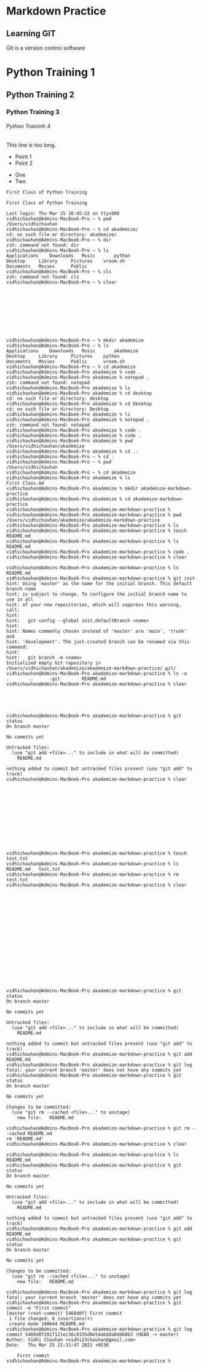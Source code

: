 # Markdown Practice

## Learning GIT

Git is a version control software

# Python Training 1

## Python Training 2

### Python Training 3

###### Python Traininh 4

This line is too long.

- Point 1
- Point 2

* One
* Two

``` First Class of Python Training ```

```
First Class of Python Training
```

```
Last login: Thu Mar 25 10:45:22 on ttys000
vidhichauhan@Admins-MacBook-Pro ~ % pwd
/Users/vidhichauhan
vidhichauhan@Admins-MacBook-Pro ~ % cd akademize/
cd: no such file or directory: akademize/
vidhichauhan@Admins-MacBook-Pro ~ % dir
zsh: command not found: dir
vidhichauhan@Admins-MacBook-Pro ~ % ls
Applications	Downloads	Music		python
Desktop		Library		Pictures	vroom.sh
Documents	Movies		Public
vidhichauhan@Admins-MacBook-Pro ~ % cls
zsh: command not found: cls
vidhichauhan@Admins-MacBook-Pro ~ % clear










vidhichauhan@Admins-MacBook-Pro ~ % mkdir akademize
vidhichauhan@Admins-MacBook-Pro ~ % ls
Applications	Downloads	Music		akademize
Desktop		Library		Pictures	python
Documents	Movies		Public		vroom.sh
vidhichauhan@Admins-MacBook-Pro ~ % cd akademize
vidhichauhan@Admins-MacBook-Pro akademize % code .
vidhichauhan@Admins-MacBook-Pro akademize % notepad .
zsh: command not found: notepad
vidhichauhan@Admins-MacBook-Pro akademize % ls
vidhichauhan@Admins-MacBook-Pro akademize % cd desktop
cd: no such file or directory: desktop
vidhichauhan@Admins-MacBook-Pro akademize % cd Desktop
cd: no such file or directory: Desktop
vidhichauhan@Admins-MacBook-Pro akademize % ls
vidhichauhan@Admins-MacBook-Pro akademize % notepad .
zsh: command not found: notepad
vidhichauhan@Admins-MacBook-Pro akademize % code .
vidhichauhan@Admins-MacBook-Pro akademize % code .
vidhichauhan@Admins-MacBook-Pro akademize % pwd
/Users/vidhichauhan/akademize
vidhichauhan@Admins-MacBook-Pro akademize % cd ..
vidhichauhan@Admins-MacBook-Pro ~ % cd .
vidhichauhan@Admins-MacBook-Pro ~ % pwd
/Users/vidhichauhan
vidhichauhan@Admins-MacBook-Pro ~ % cd akademize
vidhichauhan@Admins-MacBook-Pro akademize % ls
First Class.md
vidhichauhan@Admins-MacBook-Pro akademize % mkdir akademize-markdown-practice
vidhichauhan@Admins-MacBook-Pro akademize % cd akademize-markdown-practice
vidhichauhan@Admins-MacBook-Pro akademize-markdown-practice % 
vidhichauhan@Admins-MacBook-Pro akademize-markdown-practice % pwd
/Users/vidhichauhan/akademize/akademize-markdown-practice
vidhichauhan@Admins-MacBook-Pro akademize-markdown-practice % ls
vidhichauhan@Admins-MacBook-Pro akademize-markdown-practice % touch README.md
vidhichauhan@Admins-MacBook-Pro akademize-markdown-practice % ls
README.md
vidhichauhan@Admins-MacBook-Pro akademize-markdown-practice % code .
vidhichauhan@Admins-MacBook-Pro akademize-markdown-practice % clear

vidhichauhan@Admins-MacBook-Pro akademize-markdown-practice % ls
README.md
vidhichauhan@Admins-MacBook-Pro akademize-markdown-practice % git init
hint: Using 'master' as the name for the initial branch. This default branch name
hint: is subject to change. To configure the initial branch name to use in all
hint: of your new repositories, which will suppress this warning, call:
hint: 
hint: 	git config --global init.defaultBranch <name>
hint: 
hint: Names commonly chosen instead of 'master' are 'main', 'trunk' and
hint: 'development'. The just-created branch can be renamed via this command:
hint: 
hint: 	git branch -m <name>
Initialized empty Git repository in /Users/vidhichauhan/akademize/akademize-markdown-practice/.git/
vidhichauhan@Admins-MacBook-Pro akademize-markdown-practice % ls -a
.		..		.git		README.md
vidhichauhan@Admins-MacBook-Pro akademize-markdown-practice % clear





vidhichauhan@Admins-MacBook-Pro akademize-markdown-practice % git status
On branch master

No commits yet

Untracked files:
  (use "git add <file>..." to include in what will be committed)
	README.md

nothing added to commit but untracked files present (use "git add" to track)
vidhichauhan@Admins-MacBook-Pro akademize-markdown-practice % clear













vidhichauhan@Admins-MacBook-Pro akademize-markdown-practice % touch test.txt
vidhichauhan@Admins-MacBook-Pro akademize-markdown-practice % ls
README.md	test.txt
vidhichauhan@Admins-MacBook-Pro akademize-markdown-practice % rm test.txt
vidhichauhan@Admins-MacBook-Pro akademize-markdown-practice % clear



















vidhichauhan@Admins-MacBook-Pro akademize-markdown-practice % git status
On branch master

No commits yet

Untracked files:
  (use "git add <file>..." to include in what will be committed)
	README.md

nothing added to commit but untracked files present (use "git add" to track)
vidhichauhan@Admins-MacBook-Pro akademize-markdown-practice % git add README.md
vidhichauhan@Admins-MacBook-Pro akademize-markdown-practice % git log
fatal: your current branch 'master' does not have any commits yet
vidhichauhan@Admins-MacBook-Pro akademize-markdown-practice % git status
On branch master

No commits yet

Changes to be committed:
  (use "git rm --cached <file>..." to unstage)
	new file:   README.md

vidhichauhan@Admins-MacBook-Pro akademize-markdown-practice % git rm --cached README.md
rm 'README.md'
vidhichauhan@Admins-MacBook-Pro akademize-markdown-practice % clear

vidhichauhan@Admins-MacBook-Pro akademize-markdown-practice % ls
README.md
vidhichauhan@Admins-MacBook-Pro akademize-markdown-practice % git status
On branch master

No commits yet

Untracked files:
  (use "git add <file>..." to include in what will be committed)
	README.md

nothing added to commit but untracked files present (use "git add" to track)
vidhichauhan@Admins-MacBook-Pro akademize-markdown-practice % git add README.md
vidhichauhan@Admins-MacBook-Pro akademize-markdown-practice % git status
On branch master

No commits yet

Changes to be committed:
  (use "git rm --cached <file>..." to unstage)
	new file:   README.md

vidhichauhan@Admins-MacBook-Pro akademize-markdown-practice % git log
fatal: your current branch 'master' does not have any commits yet
vidhichauhan@Admins-MacBook-Pro akademize-markdown-practice % git commit -m "First commit"
[master (root-commit) 5468d0f] First commit
 1 file changed, 6 insertions(+)
 create mode 100644 README.md
vidhichauhan@Admins-MacBook-Pro akademize-markdown-practice % git log
commit 5468d0f2817121ec36c8335d0e54a6dda8dd68b3 (HEAD -> master)
Author: Vidhi Chauhan <vidhi23chauhan@gmail.com>
Date:   Thu Mar 25 21:31:47 2021 +0530

    First commit
vidhichauhan@Admins-MacBook-Pro akademize-markdown-practice % 

```
